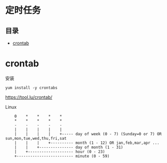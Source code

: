 # 定时任务

## 目录

-   [crontab](#crontab)

# crontab

安装

```纯文本
yum install -y crontabs
```

<https://tool.lu/crontab/>

Linux

```纯文本
    0    *    *    *    *
    *    *    *    *    *
    -    -    -    -    -
    |    |    |    |    |
    |    |    |    |    +----- day of week (0 - 7) (Sunday=0 or 7) OR sun,mon,tue,wed,thu,fri,sat
    |    |    |    +---------- month (1 - 12) OR jan,feb,mar,apr ...
    |    |    +--------------- day of month (1 - 31)
    |    +-------------------- hour (0 - 23)
    +------------------------- minute (0 - 59)
```
